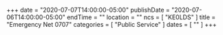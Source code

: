 +++
date = "2020-07-07T14:00:00-05:00"
publishDate = "2020-07-06T14:00:00-05:00"
endTime = ""
location = ""
ncs = [ "KE0LDS" ]
title = "Emergency Net 0707"
categories = [ "Public Service" ]
dates = [ "" ]
+++
